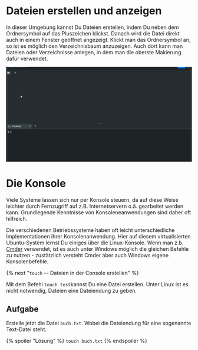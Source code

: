 # Dateien erstellen und anzeigen

In dieser Umgebung kannst Du Dateien erstellen, indem Du neben dem Ordnersymbol auf das Pluszeichen klickst. Danach wird die Datei direkt auch in einem Fenster geöffnet angezeigt. Klickt man das Ordnersymbol an, so ist es möglich den Verzeichnisbaum anzuzeigen. Auch dort kann man Dateien oder Verzeichnisse anlegen, in dem man die oberste Makierung dafür verwendet.

![Erstellen von Dateien und Ordnern mit GUI](sandbox1.gif)

# Die Konsole

Viele Systeme lassen sich nur per Konsole steuern, da auf diese Weise leichter durch Fernzugriff auf z.B. Internetservern o.ä. gearbeitet werden kann. Grundlegende Kenntnisse von Konsoleneanwendungen sind daher oft hilfreich. 

Die verschiedenen Betriebssysteme haben oft leicht unterschiedliche Implementationen ihrer Konsolenanwendung. Hier auf diesem virtualisierten Ubuntu-System lernst Du einiges über die Linux-Konsole. Wenn man z.b. [Cmder](https//:www.cmder.net) verwendet, ist es auch unter Windows möglich die gleichen Befehle zu nutzen - zustätzlich versteht Cmder aber auch Windows eigene Konsolenbefehle.

{% next "`touch` -- Dateien in der Console erstellen" %}

Mit dem Befehl `touch test`kannst Du eine Datei erstellen. Unter Linux ist es nicht notwendig, Dateien eine Dateiendung zu geben. 

## Aufgabe

Erstelle jetzt die Datei `buch.txt`. Wobei die Dateiendung für eine sogenannte Text-Datei steht.

{% spoiler "Lösung" %}
`touch buch.txt`
{% endspoiler %}
